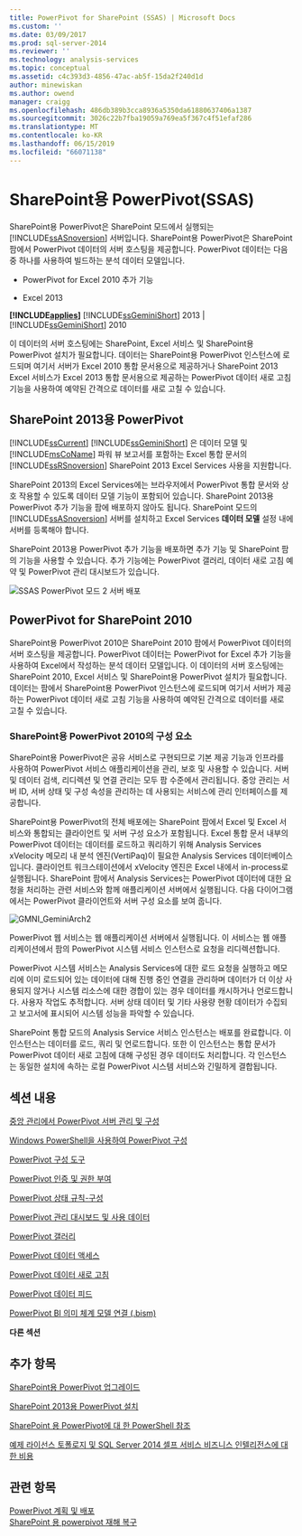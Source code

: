 ```yaml
---
title: PowerPivot for SharePoint (SSAS) | Microsoft Docs
ms.custom: ''
ms.date: 03/09/2017
ms.prod: sql-server-2014
ms.reviewer: ''
ms.technology: analysis-services
ms.topic: conceptual
ms.assetid: c4c393d3-4856-47ac-ab5f-15da2f240d1d
author: minewiskan
ms.author: owend
manager: craigg
ms.openlocfilehash: 486db389b3cca8936a5350da61880637406a1387
ms.sourcegitcommit: 3026c22b7fba19059a769ea5f367c4f51efaf286
ms.translationtype: MT
ms.contentlocale: ko-KR
ms.lasthandoff: 06/15/2019
ms.locfileid: "66071138"
---
```

# <a name="powerpivot-for-sharepoint-ssas"></a>SharePoint용 PowerPivot(SSAS)
  SharePoint용 PowerPivot은 SharePoint 모드에서 실행되는 [!INCLUDE[ssASnoversion](../../includes/ssasnoversion-md.md)] 서버입니다. SharePoint용 PowerPivot은 SharePoint 팜에서 PowerPivot 데이터의 서버 호스팅을 제공합니다. PowerPivot 데이터는 다음 중 하나를 사용하여 빌드하는 분석 데이터 모델입니다.  
  
-   PowerPivot for Excel 2010 추가 기능  
  
-   Excel 2013  
  
 **[!INCLUDE[applies](../../includes/applies-md.md)]**  [!INCLUDE[ssGeminiShort](../../includes/ssgeminishort-md.md)] 2013 | [!INCLUDE[ssGeminiShort](../../includes/ssgeminishort-md.md)] 2010  
  
 이 데이터의 서버 호스팅에는 SharePoint, Excel 서비스 및 SharePoint용 PowerPivot 설치가 필요합니다. 데이터는 SharePoint용 PowerPivot 인스턴스에 로드되며 여기서 서버가 Excel 2010 통합 문서용으로 제공하거나 SharePoint 2013 Excel 서비스가 Excel 2013 통합 문서용으로 제공하는 PowerPivot 데이터 새로 고침 기능을 사용하여 예약된 간격으로 데이터를 새로 고칠 수 있습니다.  
  
## <a name="powerpivot-for-sharepoint-2013"></a>SharePoint 2013용 PowerPivot  
 [!INCLUDE[ssCurrent](../../includes/sscurrent-md.md)] [!INCLUDE[ssGeminiShort](../../includes/ssgeminishort-md.md)] 은 데이터 모델 및 [!INCLUDE[msCoName](../../includes/msconame-md.md)] 파워 뷰 보고서를 포함하는 Excel 통합 문서의 [!INCLUDE[ssRSnoversion](../../includes/ssrsnoversion-md.md)] SharePoint 2013 Excel Services 사용을 지원합니다.  
  
 SharePoint 2013의 Excel Services에는 브라우저에서 PowerPivot 통합 문서와 상호 작용할 수 있도록 데이터 모델 기능이 포함되어 있습니다. SharePoint 2013용 PowerPivot 추가 기능을 팜에 배포하지 않아도 됩니다. SharePoint 모드의 [!INCLUDE[ssASnoversion](../../includes/ssasnoversion-md.md)] 서버를 설치하고 Excel Services **데이터 모델** 설정 내에 서버를 등록해야 합니다.  
  
 SharePoint 2013용 PowerPivot 추가 기능을 배포하면 추가 기능 및 SharePoint 팜의 기능을 사용할 수 있습니다. 추가 기능에는 PowerPivot 갤러리, 데이터 새로 고침 예약 및 PowerPivot 관리 대시보드가 있습니다.  
  
 ![SSAS PowerPivot 모드 2 서버 배포](../media/as-powerpivot-mode-2server-deployment.gif "SSAS PowerPivot 모드 2 서버 배포")  
  
## <a name="powerpivot-for-sharepoint-2010"></a>PowerPivot for SharePoint 2010  
 SharePoint용 PowerPivot 2010은 SharePoint 2010 팜에서 PowerPivot 데이터의 서버 호스팅을 제공합니다. PowerPivot 데이터는 PowerPivot for Excel 추가 기능을 사용하여 Excel에서 작성하는 분석 데이터 모델입니다. 이 데이터의 서버 호스팅에는 SharePoint 2010, Excel 서비스 및 SharePoint용 PowerPivot 설치가 필요합니다. 데이터는 팜에서 SharePoint용 PowerPivot 인스턴스에 로드되며 여기서 서버가 제공하는 PowerPivot 데이터 새로 고침 기능을 사용하여 예약된 간격으로 데이터를 새로 고칠 수 있습니다.  
  
### <a name="components-of-powerpivot-for-sharepoint-2010"></a>SharePoint용 PowerPivot 2010의 구성 요소  
 SharePoint용 PowerPivot은 공유 서비스로 구현되므로 기본 제공 기능과 인프라를 사용하여 PowerPivot 서비스 애플리케이션을 관리, 보호 및 사용할 수 있습니다. 서버 및 데이터 검색, 리디렉션 및 연결 관리는 모두 팜 수준에서 관리됩니다. 중앙 관리는 서버 ID, 서버 상태 및 구성 속성을 관리하는 데 사용되는 서비스에 관리 인터페이스를 제공합니다.  
  
 SharePoint용 PowerPivot의 전체 배포에는 SharePoint 팜에서 Excel 및 Excel 서비스와 통합되는 클라이언트 및 서버 구성 요소가 포함됩니다. Excel 통합 문서 내부의 PowerPivot 데이터는 데이터를 로드하고 쿼리하기 위해 Analysis Services xVelocity 메모리 내 분석 엔진(VertiPaq)이 필요한 Analysis Services 데이터베이스입니다. 클라이언트 워크스테이션에서 xVelocity 엔진은 Excel 내에서 in-process로 실행됩니다. SharePoint 팜에서 Analysis Services는 PowerPivot 데이터에 대한 요청을 처리하는 관련 서비스와 함께 애플리케이션 서버에서 실행됩니다. 다음 다이어그램에서는 PowerPivot 클라이언트와 서버 구성 요소를 보여 줍니다.  
  
 ![GMNI_GeminiArch2](../media/gmni-geminiarch2.gif "GMNI_GeminiArch2")  
  
 PowerPivot 웹 서비스는 웹 애플리케이션 서버에서 실행됩니다. 이 서비스는 웹 애플리케이션에서 팜의 PowerPivot 시스템 서비스 인스턴스로 요청을 리디렉션합니다.  
  
 PowerPivot 시스템 서비스는 Analysis Services에 대한 로드 요청을 실행하고 메모리에 이미 로드되어 있는 데이터에 대해 진행 중인 연결을 관리하며 데이터가 더 이상 사용되지 않거나 시스템 리소스에 대한 경합이 있는 경우 데이터를 캐시하거나 언로드합니다. 사용자 작업도 추적합니다. 서버 상태 데이터 및 기타 사용량 현황 데이터가 수집되고 보고서에 표시되어 시스템 성능을 파악할 수 있습니다.  
  
 SharePoint 통합 모드의 Analysis Service 서비스 인스턴스는 배포를 완료합니다. 이 인스턴스는 데이터를 로드, 쿼리 및 언로드합니다. 또한 이 인스턴스는 통합 문서가 PowerPivot 데이터 새로 고침에 대해 구성된 경우 데이터도 처리합니다.  각 인스턴스는 동일한 설치에 속하는 로컬 PowerPivot 시스템 서비스와 긴밀하게 결합됩니다.  
  
##  <a name="bkmk_RelatedContent"></a> 섹션 내용  
 [중앙 관리에서 PowerPivot 서버 관리 및 구성](power-pivot-server-administration-and-configuration-in-central-administration.md)  
  
 [Windows PowerShell을 사용하여 PowerPivot 구성](power-pivot-configuration-using-windows-powershell.md)  
  
 [PowerPivot 구성 도구](power-pivot-configuration-tools.md)  
  
 [PowerPivot 인증 및 권한 부여](power-pivot-authentication-and-authorization.md)  
  
 [PowerPivot 상태 규칙-구성](configure-power-pivot-health-rules.md)  
  
 [PowerPivot 관리 대시보드 및 사용 데이터](power-pivot-management-dashboard-and-usage-data.md)  
  
 [PowerPivot 갤러리](../../2014-toc/books-online-for-sql-server-2014.md)  
  
 [PowerPivot 데이터 액세스](power-pivot-data-access.md)  
  
 [PowerPivot 데이터 새로 고침](power-pivot-data-refresh.md)  
  
 [PowerPivot 데이터 피드](power-pivot-data-feeds.md)  
  
 [PowerPivot BI 의미 체계 모델 연결 &#40;.bism&#41;](power-pivot-bi-semantic-model-connection-bism.md)  
  
 **다른 섹션**  
  
## <a name="additional-topics"></a>추가 항목  
 [SharePoint용 PowerPivot 업그레이드](../../database-engine/install-windows/upgrade-power-pivot-for-sharepoint.md)  
  
 [SharePoint 2013용 PowerPivot 설치](../instances/install-windows/install-analysis-services-in-power-pivot-mode.md)  
  
 [SharePoint 용 PowerPivot에 대 한 PowerShell 참조](/sql/analysis-services/powershell/powershell-reference-for-power-pivot-for-sharepoint)  
  
 [예제 라이선스 토폴로지 및 SQL Server 2014 셀프 서비스 비즈니스 인텔리전스에 대 한 비용](../../sql-server/install/example-license-topologies-costs-self-service-business-intelligence.md)  
  
## <a name="see-also"></a>관련 항목  
 [PowerPivot 계획 및 배포](https://go.microsoft.com/fwlink/?linkID=220972)   
 [SharePoint 용 powerpivot 재해 복구](https://go.microsoft.com/fwlink/p/?LinkId=389570)  
  
  

